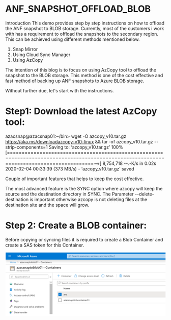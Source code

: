 # ANF_SNAPSHOT_OFFLOAD_BLOB

Introduction
This demo provides step by step instructions on how to offload the ANF snapshot to BLOB storage. Currently, most of the customers i work with has a requirement to offload the snapshots to the secondary region. This can be achieved using different methods mentioned below.

  1. Snap Mirror
  2. Using Cloud Sync Manager
  3. Using AzCopy

The intention of this blog is to focus on using AzCopy tool to offload the snapshot to the BLOB storage. This method is one of the cost effective and fast method of backing up ANF snapshots to Azure BLOB storage.

Without further due, let's start with the instructions.

# Step1: Download the latest AzCopy tool:

azacsnap@azacsnap01:~/bin> wget -O azcopy_v10.tar.gz https://aka.ms/downloadazcopy-v10-linux && tar -xf azcopy_v10.tar.gz --strip-components=1
Saving to: ‘azcopy_v10.tar.gz’
100%[===========================================================================================================================================>] 8,754,718 --.-K/s in 0.02s
2020-02-04 00:33:39 (373 MB/s) - ‘azcopy_v10.tar.gz’ saved

Couple of important features that helps to keep the cost effective. 

The most advanced feature is the SYNC option where azcopy will keep the source and the destination directory in SYNC. The Parameter --delete-destination is important otherwise azcopy is not deleting files at the destination site and the space will grow.

# Step 2: Create a BLOB container:

Before copying or syncing files it is required to create a Blob Container and create a SAS token for this Container.

![](images/image1.png)
